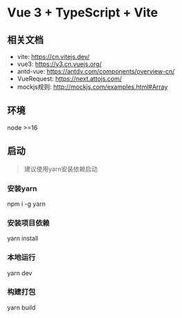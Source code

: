 # Vue 3 + TypeScript + Vite
## 相关文档
- vite: https://cn.vitejs.dev/
- vue3: https://v3.cn.vuejs.org/
- antd-vue: https://antdv.com/components/overview-cn/
- VueRequest: https://next.attojs.com/
- mockjs规则: http://mockjs.com/examples.html#Array

## 环境
node >=16
## 启动
> 建议使用yarn安装依赖启动

### 安装yarn
npm i -g yarn

### 安装项目依赖
yarn install

### 本地运行
yarn dev

### 构建打包
yarn build